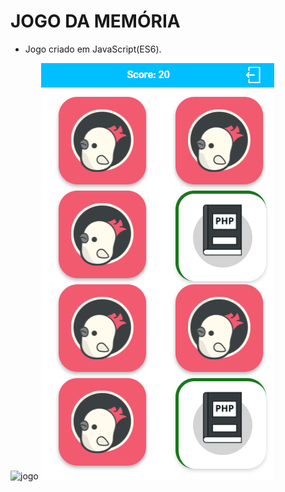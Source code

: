# JOGO DA MEMÓRIA

- Jogo criado em JavaScript(ES6).



![jogo](/img/screenjogo.jpg)   ![acerto](/img/screenacerto.png)